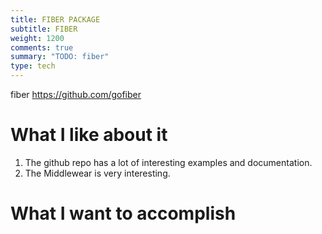```yaml
---
title: FIBER PACKAGE
subtitle: FIBER
weight: 1200
comments: true
summary: "TODO: fiber"
type: tech
---
```


fiber
https://github.com/gofiber

# What I like about it

1. The github repo has a lot of interesting examples and documentation.
2. The Middlewear is very interesting.

# What I want to accomplish